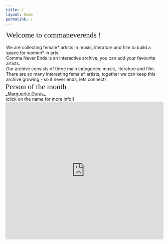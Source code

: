 ```yaml
---
title: /
layout: home
permalink: /
---
```


<html>

<style> 
  @import url('https://fonts.googleapis.com/css2?family=Roboto+Condensed&display=swap'); 
  @import url('https://fonts.googleapis.com/css2?family=Saira+Stencil+One&display=swap');

  @font-face {
    font-family: 'blox'; /*a name to be used later*/
    src: url("../_data/fonts/blox.ttf"); /*URL to font*/
}

h2 {color:#4C39CA; font-size: 24px;}
    
.divLeft {float: left; width:100%; height: min-content; margin:1px; overflow: hidden; background-color: #BC9FF;}
.divRight {float: right; width: 100%; height: 480px; margin:1px; background-color: #BC9FF;}
.div-title-left{
    font-family: 'Saira Stencil One', cursive;
    font-size: 24px;
    margin: 0px;
}

.div-title-right{
    font-family: 'Saira Stencil One', cursive;
    font-size: 24px;
    margin: 0px;
}

</style>

<body>

<div class="divLeft">  
<div class ="div-title-left"> Welcome to commaneverends ! </div>
<br/>
We are collecting female* artists in music, literature and film to build a space for women* in arts. <br/>
Comma Never Ends is an interactive archive, you can add your favourite artists. <br/>
Our archive consists of three main categories: music, literature and film. <br/>
There are so many interesting female* artists, together we can keep this archive growing - so it never ends, lets connect! <br/>
</div>

<div class="divRight">  
<div class ="div-title-right"> Person of the month</div>
<a href="https://en.wikipedia.org/wiki/Marguerite_Duras?printable=yes" target="iframe_person">_Marguerite Duras_</a> <br/>
(click on the name for more info!)
<iframe name="iframe_person" left="1px;" right="0px;" width="100%" height="440px;" frameborder="0" allowfullscreen src="https://lh3.googleusercontent.com/pw/ACtC-3fqQeH_Szupw-xfguVev5NKEYI9V3w_3elKJAYc1MxbhqT-uGzN36bDrxGufYiRbBaS-SEK3knIgXVViSmJ6zZQ5IOyCFELlAkb7Ye-XKdeQS9fhWZLBtXoGZEPFmFOWq3c_vzWsYGMOunfFAyD4Gw=w308-h434-no">
</iframe>

</div>


</body>

</html>
